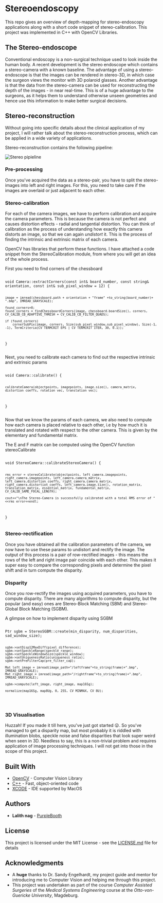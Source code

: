 
# Stereoendoscopy

This repo gives an overview of depth-mapping for stereo-endoscopy applications along with a short code snippet of stereo-calibration. This project was implemented in C++ with OpenCV Libraries.

## The Stereo-endoscope

Conventional endoscopy is a non-surgical technique used to look inside the human body. A recent development is the stereo endoscope which contains a stereo-camera with a known baseline.
The advantage of using a stereo-endoscope is that the images can be rendered in stereo-3D, in which case the surgeon views the monitor with 3D polaroid glasses. Another advantage is that the data from the stereo-camera can be used for reconstructing the depth of the images - in near real-time. This is of a huge advantage to the surgeons, as it helps them to understand otherwise unseen geometries and hence use this information to make better surgical decisions.

## Stereo-reconstruction

Without going into specific details about the clinical application of my project, I will rather talk about the stereo-reconstruction process, which can be applied in a wide variety of applications.

Stereo-reconstruction contains the following pipeline:

![Stereo pipieline](/path/to/img.jpg)

### Pre-processing

Once you've acquired the data as a stereo-pair, you have to split the stereo-images into left and right images. For this, you need to take care if the images are overlaid or just adjacent to each other.

### Stereo-calibration

For each of the camera images, we have to perform calibration and acquire the camera parameters. This is because the camera is not perfect and causes distortion effects - radial and tangential distortion. You can think of calibration as the process of understanding how exactly this camera distorts an image, so that we can again *undistort* it. This is the process of finding the intrinsic and extrinsic matrix of each camera.

OpenCV has libraries that perform these functions. I have attached a code snippet from the StereoCalibration module, from where you will get an idea of the whole process.

<p>First you need to find corners of the chessboard</p>
<pre><code>
void Camera::extractCorners(const int& board_number, const string& orientation, const int& sub_pixel_window = 12) {

    image = imread(chessboard.path + orientation + "frame" +to_string(board_number)+ ".bmp", IMREAD_GRAYSCALE);

    found_corners=0;
    found_corners = findChessboardCorners(image, chessboard.boardSize(), corners, CV_CALIB_CB_ADAPTIVE_THRESH + CV_CALIB_CB_FILTER_QUADS);

    if (found_corners)
        cornerSubPix(image, corners, Size(sub_pixel_window,sub_pixel_window), Size(-1, -1), TermCriteria(CV_TERMCRIT_EPS | CV_TERMCRIT_ITER, 30, 0.1));

}
</code></pre>

<p>Next, you need to calibrate each camera to find out the respective intrinsic and extrinsic params</p>
<pre><code>
void Camera::calibrate() {

    calibrateCamera(objectpoints, imagepoints, image.size(), camera_matrix, distortion_coeffs, rotation_vec, translation_vec);

}
</code></pre>

Now that we know the params of each camera, we also need to compute how each camera is placed relative to each other, i.e by how much it is translated and rotated with respect to the other camera. This is given by the elementary and fundamental matrix.

<p>The E and F matrix can be computed using the OpenCV function stereoCalibrate</p>
<pre><code>
void StereoCamera::calibrateStereoCamera() {

    rms_error = stereoCalibrate(objectpoints, left_camera.imagepoints, right_camera.imagepoints, left_camera.camera_matrix, left_camera.distortion_coeffs, right_camera.camera_matrix, right_camera.distortion_coeffs, left_camera.image.size(), rotation_matrix, translation_matrix, essential_matrix, fundamental_matrix, CV_CALIB_SAME_FOCAL_LENGTH);

    cout<<"\nThe Stereo-Camera is successfully calibrated with a total RMS error of "<<rms_error<<endl;

}
</code></pre>

### Stereo-rectification

Once you have obtained all the calibration parameters of the camera, we now have to use these params to undistort and rectify the image. The output of this process is a pair of row-rectified images - this means the rows of the left and right image pair coincide with each other. This makes it super easy to compare the corresponding pixels and determine the pixel shift and in turn compute the disparity.

### Disparity

Once you row-rectify the images using acquired parameters, you have to compute disparity. There are many algorithms to compute disparity, but the popular (and easy) ones are Stereo-Block Matching (SBM) and Stereo-Global Block Matching (SGBM).

<p>A glimpse on how to implement disparity using SGBM</p>
<pre><code>
Ptr<StereoSGBM> sgbm = StereoSGBM::create(min_disparity, num_disparities, sad_window_size);

    sgbm->setDisp12MaxDiff(pixel_difference);
    sgbm->setSpeckleRange(speckle_range);
    sgbm->setSpeckleWindowSize(speckle_window);
    sgbm->setUniquenessRatio(uniqueness_ratio);
    sgbm->setPreFilterCap(pre_filter_cap);

    Mat left_image = imread(image_path+"/leftframe"+to_string(frame)+".bmp", IMREAD_GRAYSCALE);
    Mat right_image = imread(image_path+"/rightframe"+to_string(frame)+".bmp", IMREAD_GRAYSCALE);

    sgbm->compute(left_image, right_image, map16Sg);

    normalize(map16Sg, map8Ug, 0, 255, CV_MINMAX, CV_8U);
</code></pre>

### 3D Visualisation

Huzzah! If you made it till here, you've just got started :stuck_out_tongue:. So you've managed to get a disparity map, but most probably it is riddled with illumination blobs, speckle noise and false disparities that look super weird when seen in 3D. Needless to say, this is a non-trivial problem and requires application of image processing techniques. I will not get into those in the scope of this project.


## Built With

* [OpenCV](https://opencv.org/) - Computer Vision Library
* [C++](http://www.cplusplus.com/) - Fast, object-oriented code
* [XCODE](https://developer.apple.com/xcode/) - IDE supported by MacOS

## Authors

* **Lalith nag** - [PurpleBooth](https://github.com/lalithnag)

## License

This project is licensed under the MIT License - see the [LICENSE.md](LICENSE.md) file for details

## Acknowledgments

* A **huge** thanks to Dr. Sandy Engelhardt, my project guide and mentor for introducing me to Computer Vision and helping me through this project.
* This project was undertaken as part of the course _Computer Assisted Surgeries_ of the *Medical Systems Engineering* course at the *Otto-von-Guericke University*, Magdeburg.
